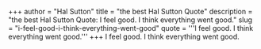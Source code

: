 +++
author = "Hal Sutton"
title = "the best Hal Sutton Quote"
description = "the best Hal Sutton Quote: I feel good. I think everything went good."
slug = "i-feel-good-i-think-everything-went-good"
quote = '''I feel good. I think everything went good.'''
+++
I feel good. I think everything went good.

